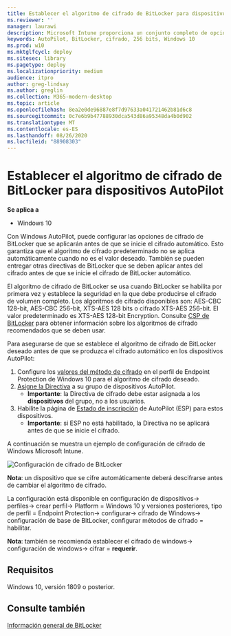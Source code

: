 ```yaml
---
title: Establecer el algoritmo de cifrado de BitLocker para dispositivos AutoPilot
ms.reviewer: ''
manager: laurawi
description: Microsoft Intune proporciona un conjunto completo de opciones de configuración para administrar BitLocker en dispositivos Windows 10.
keywords: AutoPilot, BitLocker, cifrado, 256 bits, Windows 10
ms.prod: w10
ms.mktglfcycl: deploy
ms.sitesec: library
ms.pagetype: deploy
ms.localizationpriority: medium
audience: itpro
author: greg-lindsay
ms.author: greglin
ms.collection: M365-modern-desktop
ms.topic: article
ms.openlocfilehash: 8ea2e0de96887e8f7d97633a041721462b81d6c8
ms.sourcegitcommit: 0c7e6b9b47788930dca543d86a95348da4b0d902
ms.translationtype: MT
ms.contentlocale: es-ES
ms.lasthandoff: 08/26/2020
ms.locfileid: "88908303"
---
```

# <a name="setting-the-bitlocker-encryption-algorithm-for-autopilot-devices"></a>Establecer el algoritmo de cifrado de BitLocker para dispositivos AutoPilot

**Se aplica a**

-   Windows 10

Con Windows AutoPilot, puede configurar las opciones de cifrado de BitLocker que se aplicarán antes de que se inicie el cifrado automático. Esto garantiza que el algoritmo de cifrado predeterminado no se aplica automáticamente cuando no es el valor deseado. También se pueden entregar otras directivas de BitLocker que se deben aplicar antes del cifrado antes de que se inicie el cifrado de BitLocker automático. 

El algoritmo de cifrado de BitLocker se usa cuando BitLocker se habilita por primera vez y establece la seguridad en la que debe producirse el cifrado de volumen completo. Los algoritmos de cifrado disponibles son: AES-CBC 128-bit, AES-CBC 256-bit, XTS-AES 128 bits o cifrado XTS-AES 256-bit. El valor predeterminado es XTS-AES 128-bit Encryption. Consulte [CSP de BitLocker](/windows/client-management/mdm/bitlocker-csp) para obtener información sobre los algoritmos de cifrado recomendados que se deben usar.

Para asegurarse de que se establece el algoritmo de cifrado de BitLocker deseado antes de que se produzca el cifrado automático en los dispositivos AutoPilot:

1. Configure los [valores del método de cifrado](/intune/endpoint-protection-windows-10#windows-encryption) en el perfil de Endpoint Protection de Windows 10 para el algoritmo de cifrado deseado. 
2. [Asigne la Directiva](/intune/device-profile-assign) a su grupo de dispositivos AutoPilot. 
    - **Importante**: la Directiva de cifrado debe estar asignada a los **dispositivos** del grupo, no a los usuarios.
3. Habilite la página de [Estado de inscripción](enrollment-status.md) de AutoPilot (ESP) para estos dispositivos. 
    - **Importante**: si ESP no está habilitado, la Directiva no se aplicará antes de que se inicie el cifrado.

A continuación se muestra un ejemplo de configuración de cifrado de Windows Microsoft Intune.

   ![Configuración de cifrado de BitLocker](images/bitlocker-encryption.png)

**Nota**: un dispositivo que se cifre automáticamente deberá descifrarse antes de cambiar el algoritmo de cifrado.

La configuración está disponible en configuración de dispositivos-> perfiles-> crear perfil-> Platform = Windows 10 y versiones posteriores, tipo de perfil = Endpoint Protection-> configurar-> cifrado de Windows-> configuración de base de BitLocker, configurar métodos de cifrado = habilitar.

**Nota**: también se recomienda establecer el cifrado de windows-> configuración de windows-> cifrar = **requerir**.

## <a name="requirements"></a>Requisitos

Windows 10, versión 1809 o posterior.

## <a name="see-also"></a>Consulte también

[Información general de BitLocker](/windows/security/information-protection/bitlocker/bitlocker-overview)